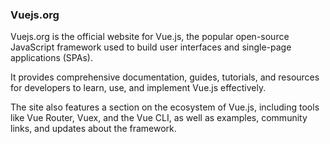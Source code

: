 ### Vuejs.org

Vuejs.org is the official website for Vue.js, the popular open-source JavaScript framework used to build user interfaces and single-page applications (SPAs). 


It provides comprehensive documentation, guides, tutorials, and resources for developers to learn, use, and implement Vue.js effectively. 


The site also features a section on the ecosystem of Vue.js, including tools like Vue Router, Vuex, and the Vue CLI, as well as examples, community links, and updates about the framework.


